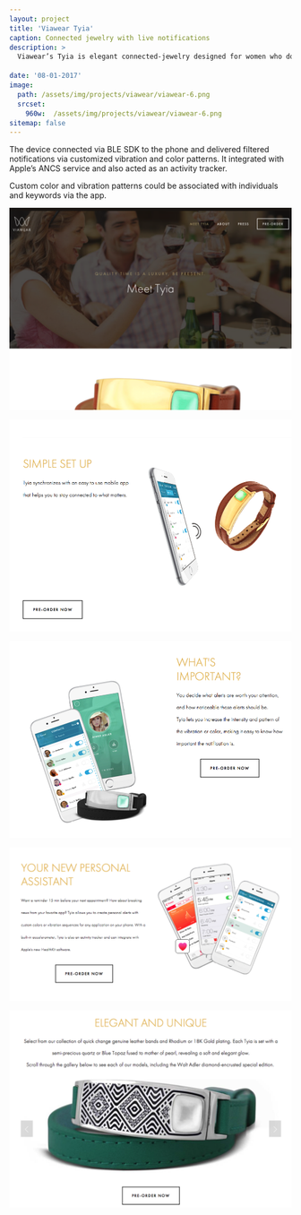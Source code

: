 ```yaml
---
layout: project
title: 'Viawear Tyia'
caption: Connected jewelry with live notifications
description: >
  Viawear’s Tyia is elegant connected-jewelry designed for women who do not wish to miss important messages.

date: '08-01-2017'
image: 
  path: /assets/img/projects/viawear/viawear-6.png
  srcset: 
    960w:  /assets/img/projects/viawear/viawear-6.png
sitemap: false
---
```


The device connected via BLE SDK to the phone and delivered filtered notifications via customized vibration and color patterns. It integrated with Apple’s ANCS service and also acted as an activity tracker.

Custom color and vibration patterns could be associated with individuals and keywords via the app.


![](/assets/img/projects/viawear/viawear-1.png)

![](/assets/img/projects/viawear/viawear-2.png)

![](/assets/img/projects/viawear/viawear-3.png)

![](/assets/img/projects/viawear/viawear-4.png)

![](/assets/img/projects/viawear/viawear-5.png)
